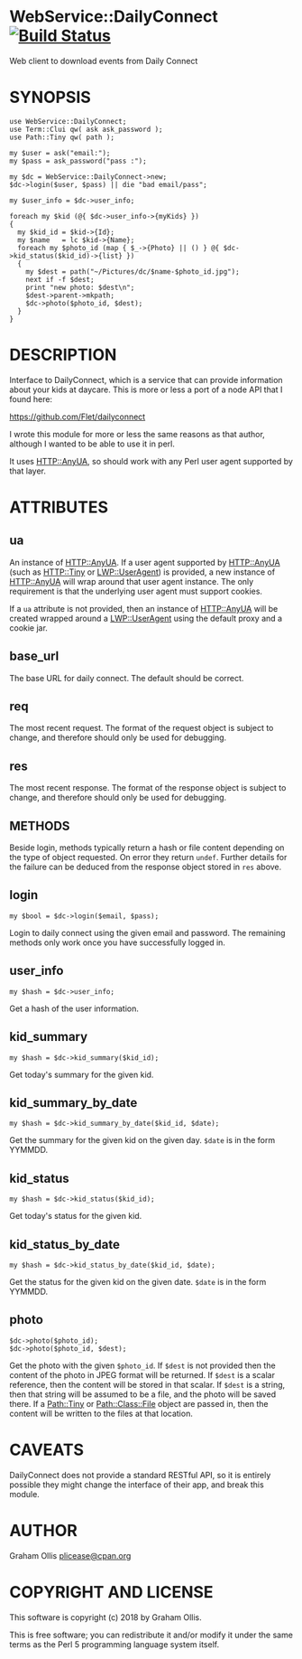 # WebService::DailyConnect [![Build Status](https://secure.travis-ci.org/plicease/WebService-DailyConnect.png)](http://travis-ci.org/plicease/WebService-DailyConnect)

Web client to download events from Daily Connect

# SYNOPSIS

    use WebService::DailyConnect;
    use Term::Clui qw( ask ask_password );
    use Path::Tiny qw( path );
    
    my $user = ask("email:");
    my $pass = ask_password("pass :");
    
    my $dc = WebService::DailyConnect->new;
    $dc->login($user, $pass) || die "bad email/pass";
    
    my $user_info = $dc->user_info;
    
    foreach my $kid (@{ $dc->user_info->{myKids} })
    {
      my $kid_id = $kid->{Id};
      my $name   = lc $kid->{Name};
      foreach my $photo_id (map { $_->{Photo} || () } @{ $dc->kid_status($kid_id)->{list} })
      {
        my $dest = path("~/Pictures/dc/$name-$photo_id.jpg");
        next if -f $dest;
        print "new photo: $dest\n";
        $dest->parent->mkpath;
        $dc->photo($photo_id, $dest);
      }
    }

# DESCRIPTION

Interface to DailyConnect, which is a service that can provide information about
your kids at daycare.  This is more or less a port of a node API that I found here:

https://github.com/Flet/dailyconnect

I wrote this module for more or less the same reasons as that author, although I
wanted to be able to use it in perl.

It uses [HTTP::AnyUA](https://metacpan.org/pod/HTTP::AnyUA), so should work with any Perl user agent supported by that
layer.

# ATTRIBUTES

## ua

An instance of [HTTP::AnyUA](https://metacpan.org/pod/HTTP::AnyUA).  If a user agent supported by [HTTP::AnyUA](https://metacpan.org/pod/HTTP::AnyUA)
(such as [HTTP::Tiny](https://metacpan.org/pod/HTTP::Tiny) or [LWP::UserAgent](https://metacpan.org/pod/LWP::UserAgent)) is provided, a new instance of
[HTTP::AnyUA](https://metacpan.org/pod/HTTP::AnyUA) will wrap around that user agent instance.  The only requirement
is that the underlying user agent must support cookies.

If a `ua` attribute is not provided, then an instance of [HTTP::AnyUA](https://metacpan.org/pod/HTTP::AnyUA) will
be created wrapped around a [LWP::UserAgent](https://metacpan.org/pod/LWP::UserAgent) using the default proxy and a
cookie jar.

## base\_url

The base URL for daily connect.  The default should be correct.

## req

The most recent request.  The format of the request object is subject to change, and therefore should only be used for debugging.

## res

The most recent response.  The format of the response object is subject to change, and therefore should only be used for debugging.

## METHODS

Beside login, methods typically return a hash or file content depending on the type of object requested.
On error they return `undef`.  Further details for the failure can be deduced from the response object
stored in `res` above.

## login

    my $bool = $dc->login($email, $pass);

Login to daily connect using the given email and password.  The remaining methods only work once you have successfully logged in.

## user\_info

    my $hash = $dc->user_info;

Get a hash of the user information.

## kid\_summary

    my $hash = $dc->kid_summary($kid_id);

Get today's summary for the given kid.

## kid\_summary\_by\_date

    my $hash = $dc->kid_summary_by_date($kid_id, $date);

Get the summary for the given kid on the given day.  `$date` is in the form YYMMDD.

## kid\_status

    my $hash = $dc->kid_status($kid_id);

Get today's status for the given kid.

## kid\_status\_by\_date

    my $hash = $dc->kid_status_by_date($kid_id, $date);

Get the status for the given kid on the given date.  `$date` is in the form YYMMDD.

## photo

    $dc->photo($photo_id);
    $dc->photo($photo_id, $dest);

Get the photo with the given `$photo_id`.  If `$dest` is not provided then the content of the photo in
JPEG format will be returned.  If `$dest` is a scalar reference, then the content will be stored in that
scalar.  If `$dest` is a string, then that string will be assumed to be a file, and the photo will be saved
there.  If a [Path::Tiny](https://metacpan.org/pod/Path::Tiny) or [Path::Class::File](https://metacpan.org/pod/Path::Class::File) object are passed in, then the content will be written
to the files at that location.

# CAVEATS

DailyConnect does not provide a standard RESTful API, so it is entirely possible
they might change the interface of their app, and break this module.

# AUTHOR

Graham Ollis <plicease@cpan.org>

# COPYRIGHT AND LICENSE

This software is copyright (c) 2018 by Graham Ollis.

This is free software; you can redistribute it and/or modify it under
the same terms as the Perl 5 programming language system itself.
